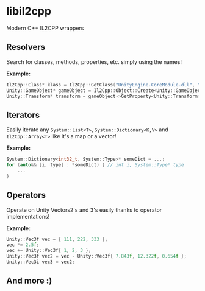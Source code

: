 # libil2cpp

Modern C++ IL2CPP wrappers

## Resolvers

Search for classes, methods, properties, etc. simply using the names!

**Example:**

```cpp
Il2Cpp::Class* klass = Il2Cpp::GetClass("UnityEngine.CoreModule.dll", "UnityEngine", "GameObject");
Unity::GameObject* gameObject = Il2Cpp::Object::Create<Unity::GameObject>(klass);
Unity::Transform* transform = gameObject->GetProperty<Unity::Transform>("transform");
```

## Iterators

Easily iterate any `System::List<T>`, `System::Dictionary<K,V>` and `Il2Cpp::Array<T>` like it's a map or a vector!

**Example:**

```cpp
System::Dictionary<int32_t, System::Type>* someDict = ...;
for (auto&& [i, type] : *someDict) { // int i, System::Type* type
    ...
}
```

## Operators

Operate on Unity Vectors2's and 3's easily thanks to operator implementations!

**Example:**

```cpp
Unity::Vec3f vec = { 111, 222, 333 };
vec *= 2.5f;
vec += Unity::Vec3f{ 1, 2, 3 };
Unity::Vec3f vec2 = vec - Unity::Vec3f{ 7.843f, 12.322f, 0.654f };
Unity::Vec3i vec3 = vec2;
```

## And more :)
